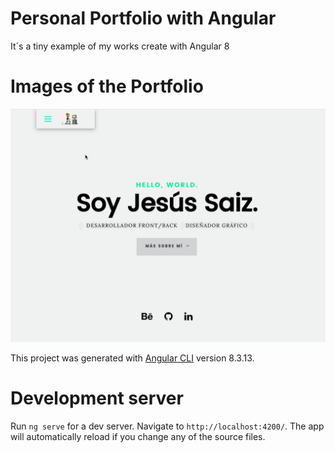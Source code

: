 # Personal Portfolio with Angular
It´s a tiny example of my works create with Angular 8




# Images of the Portfolio
![](showcase/showcas_portfolio_img1.gif)



This project was generated with [Angular CLI](https://github.com/angular/angular-cli) version 8.3.13.

# Development server

Run `ng serve` for a dev server. Navigate to `http://localhost:4200/`. The app will automatically reload if you change any of the source files.
